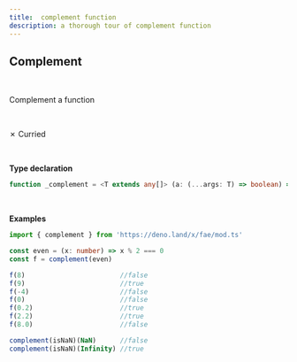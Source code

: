 ```yaml
---
title:  complement function
description: a thorough tour of complement function
---
```

## Complement 
<br>

Complement a function

<br>

&cross; Curried

<br>

**Type declaration**

```typescript
function _complement = <T extends any[]> (a: (...args: T) => boolean) => (...args: T) :  boolean
```
<br>

**Examples**
```typescript
import { complement } from 'https://deno.land/x/fae/mod.ts'

const even = (x: number) => x % 2 === 0
const f = complement(even)

f(8)                        //false
f(9)                        //true
f(-4)                       //false
f(0)                        //false
f(0.2)                      //true
f(2.2)                      //true
f(8.0)                      //false

complement(isNaN)(NaN)      //false
complement(isNaN)(Infinity) //true
```
